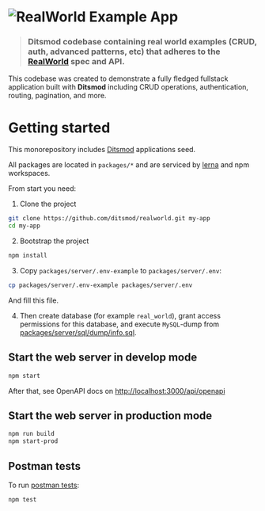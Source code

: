 # ![RealWorld Example App](logo.png)

> ### Ditsmod codebase containing real world examples (CRUD, auth, advanced patterns, etc) that adheres to the [RealWorld](https://github.com/gothinkster/realworld) spec and API.


This codebase was created to demonstrate a fully fledged fullstack application built with **Ditsmod** including CRUD operations, authentication, routing, pagination, and more.

# Getting started

This monorepository includes [Ditsmod](https://ditsmod.github.io/en/) applications seed.

All packages are located in `packages/*` and are serviced by [lerna](https://github.com/lerna/lerna) and npm workspaces.

From start you need:

1. Clone the project

```bash
git clone https://github.com/ditsmod/realworld.git my-app
cd my-app
```

2. Bootstrap the project

```bash
npm install
```

3. Copy `packages/server/.env-example` to `packages/server/.env`:

```bash
cp packages/server/.env-example packages/server/.env
```

And fill this file.

4. Then create database (for example `real_world`), grant access permissions for this database, and execute `MySQL`-dump from [packages/server/sql/dump/info.sql](./packages/server/sql/dump/info.sql).

## Start the web server in develop mode

```bash
npm start
```

After that, see OpenAPI docs on [http://localhost:3000/api/openapi](http://localhost:3000/api/openapi)

## Start the web server in production mode

```bash
npm run build
npm start-prod
```

## Postman tests

To run [postman tests](https://github.com/gothinkster/realworld/blob/main/api/Conduit.postman_collection.json):

```bash
npm test
```
